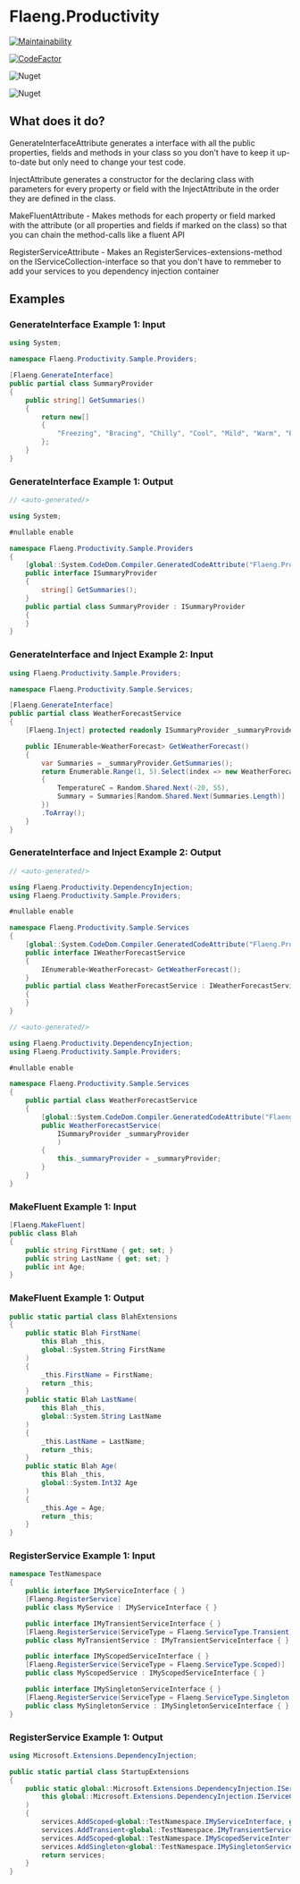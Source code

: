 # Flaeng.Productivity

[![Maintainability](https://api.codeclimate.com/v1/badges/59770f285df113dc53c7/maintainability)](https://codeclimate.com/github/Flaeng/Flaeng.Productivity/maintainability)

[![CodeFactor](https://www.codefactor.io/repository/github/flaeng/flaeng.productivity/badge/main)](https://www.codefactor.io/repository/github/flaeng/flaeng.productivity/overview/main)

![Nuget](https://img.shields.io/nuget/v/Flaeng.Productivity)

![Nuget](https://img.shields.io/nuget/dt/Flaeng.Productivity)


## What does it do?

GenerateInterfaceAttribute generates a interface with all the public properties, fields and methods in your class so you don't have to keep it up-to-date but only need to change your test code.

InjectAttribute generates a constructor for the declaring class with parameters for every property or field with the InjectAttribute in the order they are defined in the class.

MakeFluentAttribute - Makes methods for each property or field marked with the attribute (or all properties and fields if marked on the class) so that you can chain the method-calls like a fluent API

RegisterServiceAttribute - Makes an RegisterServices-extensions-method on the IServiceCollection-interface so that you don't have to remmeber to add your services to you dependency injection container

## Examples

### GenerateInterface Example 1: Input
```csharp
using System;

namespace Flaeng.Productivity.Sample.Providers;

[Flaeng.GenerateInterface]
public partial class SummaryProvider
{
    public string[] GetSummaries()
    {
        return new[]
        {
            "Freezing", "Bracing", "Chilly", "Cool", "Mild", "Warm", "Balmy", "Hot", "Sweltering", "Scorching"
        };
    }
}
```
### GenerateInterface Example 1: Output
```csharp
// <auto-generated/>

using System;

#nullable enable

namespace Flaeng.Productivity.Sample.Providers
{
    [global::System.CodeDom.Compiler.GeneratedCodeAttribute("Flaeng.Productivity", "0.2.3.0")]
    public interface ISummaryProvider
    {
        string[] GetSummaries();
    }
    public partial class SummaryProvider : ISummaryProvider
    {
    }
}

```

### GenerateInterface and Inject Example 2: Input
```csharp
using Flaeng.Productivity.Sample.Providers;

namespace Flaeng.Productivity.Sample.Services;

[Flaeng.GenerateInterface]
public partial class WeatherForecastService
{
    [Flaeng.Inject] protected readonly ISummaryProvider _summaryProvider;

    public IEnumerable<WeatherForecast> GetWeatherForecast()
    {
        var Summaries = _summaryProvider.GetSummaries();
        return Enumerable.Range(1, 5).Select(index => new WeatherForecast
        {
            TemperatureC = Random.Shared.Next(-20, 55),
            Summary = Summaries[Random.Shared.Next(Summaries.Length)]
        })
        .ToArray();
    }
}
```
### GenerateInterface and Inject Example 2: Output
```csharp
// <auto-generated/>

using Flaeng.Productivity.DependencyInjection;
using Flaeng.Productivity.Sample.Providers;

#nullable enable

namespace Flaeng.Productivity.Sample.Services
{
    [global::System.CodeDom.Compiler.GeneratedCodeAttribute("Flaeng.Productivity", "0.2.3.0")]
    public interface IWeatherForecastService
    {
        IEnumerable<WeatherForecast> GetWeatherForecast();
    }
    public partial class WeatherForecastService : IWeatherForecastService
    {
    }
}

```

```csharp
// <auto-generated/>

using Flaeng.Productivity.DependencyInjection;
using Flaeng.Productivity.Sample.Providers;

#nullable enable

namespace Flaeng.Productivity.Sample.Services
{
    public partial class WeatherForecastService
    {
        [global::System.CodeDom.Compiler.GeneratedCodeAttribute("Flaeng.Productivity", "0.2.3.0")]
        public WeatherForecastService(
            ISummaryProvider _summaryProvider
            )
        {
            this._summaryProvider = _summaryProvider;
        }
    }
}
```

### MakeFluent Example 1: Input
```csharp
[Flaeng.MakeFluent]
public class Blah 
{ 
    public string FirstName { get; set; }
    public string LastName { get; set; }
    public int Age;
}
```

### MakeFluent Example 1: Output
```csharp
public static partial class BlahExtensions
{
    public static Blah FirstName(
        this Blah _this,
        global::System.String FirstName
    )
    {
        _this.FirstName = FirstName;
        return _this;
    }
    public static Blah LastName(
        this Blah _this,
        global::System.String LastName
    )
    {
        _this.LastName = LastName;
        return _this;
    }
    public static Blah Age(
        this Blah _this,
        global::System.Int32 Age
    )
    {
        _this.Age = Age;
        return _this;
    }
}
```


### RegisterService Example 1: Input
```csharp
namespace TestNamespace
{
    public interface IMyServiceInterface { }
    [Flaeng.RegisterService]
    public class MyService : IMyServiceInterface { }

    public interface IMyTransientServiceInterface { }
    [Flaeng.RegisterService(ServiceType = Flaeng.ServiceType.Transient)]
    public class MyTransientService : IMyTransientServiceInterface { }

    public interface IMyScopedServiceInterface { }
    [Flaeng.RegisterService(ServiceType = Flaeng.ServiceType.Scoped)]
    public class MyScopedService : IMyScopedServiceInterface { }

    public interface IMySingletonServiceInterface { }
    [Flaeng.RegisterService(ServiceType = Flaeng.ServiceType.Singleton)]
    public class MySingletonService : IMySingletonServiceInterface { }
}
```

### RegisterService Example 1: Output
```csharp
using Microsoft.Extensions.DependencyInjection;

public static partial class StartupExtensions
{
    public static global::Microsoft.Extensions.DependencyInjection.IServiceCollection RegisterServices(
        this global::Microsoft.Extensions.DependencyInjection.IServiceCollection services
    )
    {
        services.AddScoped<global::TestNamespace.IMyServiceInterface, global::TestNamespace.MyService>();
        services.AddTransient<global::TestNamespace.IMyTransientServiceInterface, global::TestNamespace.MyTransientService>();
        services.AddScoped<global::TestNamespace.IMyScopedServiceInterface, global::TestNamespace.MyScopedService>();
        services.AddSingleton<global::TestNamespace.IMySingletonServiceInterface, global::TestNamespace.MySingletonService>();
        return services;
    }
}
```